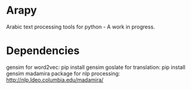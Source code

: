 # Arapy
Arabic text processing tools for python - A work in progress.

# Dependencies
gensim for word2vec: pip install gensim
goslate for translation: pip install gensim
madamira package for nlp processing: http://nlp.ldeo.columbia.edu/madamira/
